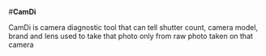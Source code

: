 #**CamDi**

CamDi is camera diagnostic tool that can tell shutter count, camera model, brand and lens used to take that photo only from raw photo taken on that camera